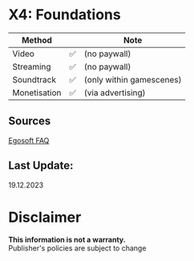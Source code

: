 # X4: Foundations
| **Method**   |    | **Note**                 |
|--------------|----|--------------------------|
| Video        | ✅ | (no paywall)             |
| Streaming    | ✅ | (no paywall)             |
| Soundtrack   | ✅ | (only within gamescenes) |
| Monetisation | ✅ | (via advertising)        |

## Sources
[Egosoft FAQ](https://www.egosoft.com/support/faq/faq_answer_en.php?answer=2192)

## Last Update:
19.12.2023

# Disclaimer
**This information is not a warranty.**  
Publisher's policies are subject to change
